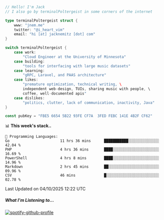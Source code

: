 ```go
// Hello! I'm Jack
// I also go by terminalPoltergeist in some corners of the internet

type terminalPoltergeist struct {
    www: "jnem.me"
    twitter: "@i_heart_vim"
    email: "hi [at] jacknemitz [dot] com"
}

switch terminalPoltergeist {
    case work:
        "Cloud Engineer at the University of Minnesota"
    case building:
        "tools for interfacing with large music datasets"
    case learning:
        "gRPC, Laravel, and PAAS architecture"
    case likes:
        "premature optimization, technical writing, \
        independent web-design, TUIs, sharing music with people, \
        coffee, well-documented apis"
    case dislikes:
        "politics, clutter, lack of communication, inactivity, Java"
}

const pubKey = "FBE5 6654 5B22 93FE CF7A  3FED FEBC 141E 4B2F CF62"
```

<!--START_SECTION:waka-->
📊 **This week's stack..** 

```text
💬 Programming Languages: 
Go                       11 hrs 36 mins      ███████████░░░░░░░░░░░░░░   42.04 % 
PHP                      4 hrs 36 mins       ████░░░░░░░░░░░░░░░░░░░░░   16.69 % 
PowerShell               4 hrs 8 mins        ████░░░░░░░░░░░░░░░░░░░░░   14.96 % 
Markdown                 2 hrs 45 mins       ██░░░░░░░░░░░░░░░░░░░░░░░   09.96 % 
CSV                      46 mins             █░░░░░░░░░░░░░░░░░░░░░░░░   02.78 % 
```


 Last Updated on 04/10/2025 12:22 UTC
<!--END_SECTION:waka-->

##### What I'm Listening to...

[![spotify-github-profile](https://jnem.me/listening-item?maxAge=2592000)](https://jnem.me/listening)
